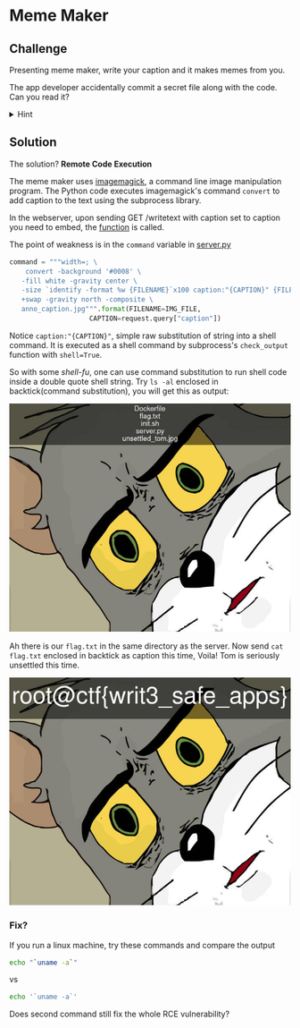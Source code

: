 # Meme Maker

## Challenge

Presenting meme maker, write your caption and it makes memes from you. 

The app developer accidentally commit a secret file along with the code. Can you read it?

<details>
<summary>Hint</summary>

	@route("/writetext")
	def writetext():
		yourtext = "\";cat text"
		command = """width=; \
		convert -background '#0008' \
		   -fill white -gravity center \
		   -size `identify -format %w {FILENAME}`x100 caption:"{CAPTION}" {FILENAME} \
		   +swap -gravity north -composite \
		   anno_caption.jpg""".format(FILENAME=IMG_FILE,CAPTION=request.query["caption"])
		try:
			output = subprocess.check_output(command, shell=True)
		except subprocess.CalledProcessError:
			pass
</details>  

## Solution 

The solution? **Remote Code Execution**

The meme maker uses [imagemagick](), a command line image manipulation program. The Python code executes imagemagick's command `convert` to add caption to the text using the subprocess library.

In the webserver, upon sending GET /writetext with caption set to caption you need to embed, the [function](server.py#L8) is called.

The point of weakness is in the `command` variable in [server.py](server.py#L10)

```python
command = """width=; \
    convert -background '#0008' \
   -fill white -gravity center \
   -size `identify -format %w {FILENAME}`x100 caption:"{CAPTION}" {FILENAME} \
   +swap -gravity north -composite \
   anno_caption.jpg""".format(FILENAME=IMG_FILE,
                    CAPTION=request.query["caption"])
```

Notice `caption:"{CAPTION}"`, simple raw substitution of string into a shell command. It is executed as a shell command by subprocess's `check_output` function with `shell=True`.

So with some *shell-fu*, one can use command substitution to run shell code inside a double quote shell string. Try `ls -al` enclosed in backtick(command substitution), you will get this as output:

![Try `ls -al` as caption](ls_anno_caption.jpg)

Ah there is our `flag.txt` in the same directory as the server. Now send `cat flag.txt` enclosed in backtick as caption this time, Voila! Tom is seriously unsettled this time.

![Tom is unsettled now](flag_anno_caption.jpg)

### Fix?

If you run a linux machine, try these commands and compare the output

```sh
echo "`uname -a`"
```
vs
```sh
echo '`uname -a`'
```

Does second command still fix the whole RCE vulnerability? 
